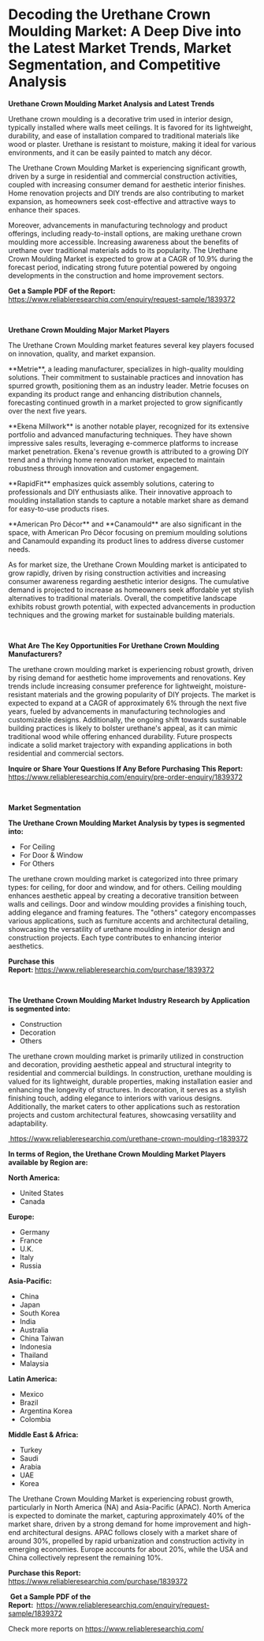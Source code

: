<p><h1>Decoding the Urethane Crown Moulding Market: A Deep Dive into the Latest Market Trends, Market Segmentation, and Competitive Analysis</h1></p><p><strong>Urethane Crown Moulding Market Analysis and Latest Trends</strong></p>
<p><p>Urethane crown moulding is a decorative trim used in interior design, typically installed where walls meet ceilings. It is favored for its lightweight, durability, and ease of installation compared to traditional materials like wood or plaster. Urethane is resistant to moisture, making it ideal for various environments, and it can be easily painted to match any décor.</p><p>The Urethane Crown Moulding Market is experiencing significant growth, driven by a surge in residential and commercial construction activities, coupled with increasing consumer demand for aesthetic interior finishes. Home renovation projects and DIY trends are also contributing to market expansion, as homeowners seek cost-effective and attractive ways to enhance their spaces. </p><p>Moreover, advancements in manufacturing technology and product offerings, including ready-to-install options, are making urethane crown moulding more accessible. Increasing awareness about the benefits of urethane over traditional materials adds to its popularity. The Urethane Crown Moulding Market is expected to grow at a CAGR of 10.9% during the forecast period, indicating strong future potential powered by ongoing developments in the construction and home improvement sectors.</p></p>
<p><strong>Get a Sample PDF of the Report:&nbsp;</strong> <a href="https://www.reliableresearchiq.com/enquiry/request-sample/1839372?utm_campaign=2886&utm_medium=2&utm_source=Github&utm_content=ia&utm_term=01042025&utm_id=urethane-crown-moulding">https://www.reliableresearchiq.com/enquiry/request-sample/1839372</a></p>
<p>&nbsp;</p>
<p><strong>Urethane Crown Moulding Major Market Players</strong></p>
<p><p>The Urethane Crown Moulding market features several key players focused on innovation, quality, and market expansion. </p><p>**Metrie**, a leading manufacturer, specializes in high-quality moulding solutions. Their commitment to sustainable practices and innovation has spurred growth, positioning them as an industry leader. Metrie focuses on expanding its product range and enhancing distribution channels, forecasting continued growth in a market projected to grow significantly over the next five years.</p><p>**Ekena Millwork** is another notable player, recognized for its extensive portfolio and advanced manufacturing techniques. They have shown impressive sales results, leveraging e-commerce platforms to increase market penetration. Ekena's revenue growth is attributed to a growing DIY trend and a thriving home renovation market, expected to maintain robustness through innovation and customer engagement.</p><p>**RapidFit** emphasizes quick assembly solutions, catering to professionals and DIY enthusiasts alike. Their innovative approach to moulding installation stands to capture a notable market share as demand for easy-to-use products rises. </p><p>**American Pro Décor** and **Canamould** are also significant in the space, with American Pro Décor focusing on premium moulding solutions and Canamould expanding its product lines to address diverse customer needs. </p><p>As for market size, the Urethane Crown Moulding market is anticipated to grow rapidly, driven by rising construction activities and increasing consumer awareness regarding aesthetic interior designs. The cumulative demand is projected to increase as homeowners seek affordable yet stylish alternatives to traditional materials. Overall, the competitive landscape exhibits robust growth potential, with expected advancements in production techniques and the growing market for sustainable building materials.</p></p>
<p>&nbsp;</p>
<p><strong>What Are The Key Opportunities For Urethane Crown Moulding Manufacturers?</strong></p>
<p><p>The urethane crown moulding market is experiencing robust growth, driven by rising demand for aesthetic home improvements and renovations. Key trends include increasing consumer preference for lightweight, moisture-resistant materials and the growing popularity of DIY projects. The market is expected to expand at a CAGR of approximately 6% through the next five years, fueled by advancements in manufacturing technologies and customizable designs. Additionally, the ongoing shift towards sustainable building practices is likely to bolster urethane's appeal, as it can mimic traditional wood while offering enhanced durability. Future prospects indicate a solid market trajectory with expanding applications in both residential and commercial sectors.</p></p>
<p><strong>Inquire or Share Your Questions If Any Before Purchasing This Report:</strong> <a href="https://www.reliableresearchiq.com/enquiry/pre-order-enquiry/1839372?utm_campaign=2886&utm_medium=2&utm_source=Github&utm_content=ia&utm_term=01042025&utm_id=urethane-crown-moulding">https://www.reliableresearchiq.com/enquiry/pre-order-enquiry/1839372</a></p>
<p>&nbsp;</p>
<p><strong>Market Segmentation</strong></p>
<p><strong>The Urethane Crown Moulding Market Analysis by types is segmented into:</strong></p>
<p><ul><li>For Ceiling</li><li>For Door & Window</li><li>For Others</li></ul></p>
<p><p>The urethane crown moulding market is categorized into three primary types: for ceiling, for door and window, and for others. Ceiling moulding enhances aesthetic appeal by creating a decorative transition between walls and ceilings. Door and window moulding provides a finishing touch, adding elegance and framing features. The "others" category encompasses various applications, such as furniture accents and architectural detailing, showcasing the versatility of urethane moulding in interior design and construction projects. Each type contributes to enhancing interior aesthetics.</p></p>
<p><strong>Purchase this Report:&nbsp;</strong><a href="https://www.reliableresearchiq.com/purchase/1839372?utm_campaign=2886&utm_medium=2&utm_source=Github&utm_content=ia&utm_term=01042025&utm_id=urethane-crown-moulding">https://www.reliableresearchiq.com/purchase/1839372</a></p>
<p>&nbsp;</p>
<p><strong>The Urethane Crown Moulding Market Industry Research by Application is segmented into:</strong></p>
<p><ul><li>Construction</li><li>Decoration</li><li>Others</li></ul></p>
<p><p>The urethane crown moulding market is primarily utilized in construction and decoration, providing aesthetic appeal and structural integrity to residential and commercial buildings. In construction, urethane moulding is valued for its lightweight, durable properties, making installation easier and enhancing the longevity of structures. In decoration, it serves as a stylish finishing touch, adding elegance to interiors with various designs. Additionally, the market caters to other applications such as restoration projects and custom architectural features, showcasing versatility and adaptability.</p></p>
<p><a href="https://www.reliableresearchiq.com/urethane-crown-moulding-r1839372?utm_campaign=2886&utm_medium=2&utm_source=Github&utm_content=ia&utm_term=01042025&utm_id=urethane-crown-moulding">&nbsp;https://www.reliableresearchiq.com/urethane-crown-moulding-r1839372</a></p>
<p><strong>In terms of Region, the Urethane Crown Moulding Market Players available by Region are:</strong></p>
<p>
    <p> <strong> North America: </strong>
        <ul>
            <li>United States</li>
            <li>Canada</li>
        </ul>
        </p> 
    <p> <strong> Europe: </strong>
        <ul>
            <li>Germany</li>
            <li>France</li>
            <li>U.K.</li>
            <li>Italy</li>
            <li>Russia</li>
        </ul>
        </p> 
    <p> <strong> Asia-Pacific: </strong>
        <ul>
            <li>China</li>
            <li>Japan</li>
            <li>South Korea</li>
            <li>India</li>
            <li>Australia</li>
            <li>China Taiwan</li>
            <li>Indonesia</li>
            <li>Thailand</li>
            <li>Malaysia</li>
        </ul>
        </p> 
    <p> <strong> Latin America: </strong>
        <ul>
            <li>Mexico</li>
            <li>Brazil</li>
            <li>Argentina Korea</li>
            <li>Colombia</li>
        </ul>
        </p> 
    <p> <strong> Middle East & Africa: </strong>
        <ul>
            <li>Turkey</li>
            <li>Saudi</li>
            <li>Arabia</li>
            <li>UAE</li>
            <li>Korea</li>
        </ul>
    </p>
    </p>
<p><p>The Urethane Crown Moulding Market is experiencing robust growth, particularly in North America (NA) and Asia-Pacific (APAC). North America is expected to dominate the market, capturing approximately 40% of the market share, driven by a strong demand for home improvement and high-end architectural designs. APAC follows closely with a market share of around 30%, propelled by rapid urbanization and construction activity in emerging economies. Europe accounts for about 20%, while the USA and China collectively represent the remaining 10%.</p></p>
<p><strong>Purchase this Report: </strong><a href="https://www.reliableresearchiq.com/purchase/1839372?utm_campaign=2886&utm_medium=2&utm_source=Github&utm_content=ia&utm_term=01042025&utm_id=urethane-crown-moulding">https://www.reliableresearchiq.com/purchase/1839372</a></p>
<p>&nbsp;<strong>Get a Sample PDF of the Report:&nbsp;&nbsp;</strong><a href="https://www.reliableresearchiq.com/enquiry/request-sample/1839372?utm_campaign=2886&utm_medium=2&utm_source=Github&utm_content=ia&utm_term=01042025&utm_id=urethane-crown-moulding">https://www.reliableresearchiq.com/enquiry/request-sample/1839372</a></p>
<p><strong></strong></p>
<p>Check more reports on <a href="https://www.reliableresearchiq.com/?utm_campaign=2886&utm_medium=2&utm_source=Github&utm_content=ia&utm_term=01042025&utm_id=urethane-crown-moulding">https://www.reliableresearchiq.com/</a></p>